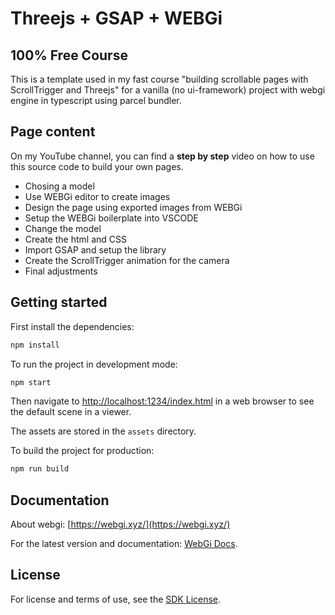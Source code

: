 # Threejs + GSAP + WEBGi

## 100% Free Course

This is a template used in my fast course "building scrollable pages with ScrollTrigger and Threejs" for a vanilla (no ui-framework) project with webgi engine in typescript using parcel bundler.

## Page content

On my YouTube channel, you can find a **step by step** video on how to use this source code to build your own pages.

- Chosing a model
- Use WEBGi editor to create images
- Design the page using exported images from WEBGi
- Setup the WEBGi boilerplate into VSCODE
- Change the model
- Create the html and CSS
- Import GSAP and setup the library
- Create the ScrollTrigger animation for the camera
- Final adjustments

## Getting started

First install the dependencies:

```bash
npm install
```

To run the project in development mode:

```bash
npm start
```

Then navigate to [http://localhost:1234/index.html](http://localhost:1234/index.html) in a web browser to see the default scene in a viewer.

The assets are stored in the `assets` directory.

To build the project for production:

```bash
npm run build
```

## Documentation

About webgi: [https://webgi.xyz/](https://webgi.xyz/)

For the latest version and documentation: [WebGi Docs](https://webgi.xyz/docs/).

## License

For license and terms of use, see the [SDK License](https://webgi.xyz/docs/license).
